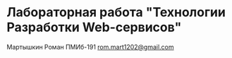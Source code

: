 #  Лабораторная работа "Технологии Разработки Web-сервисов"
Мартышкин Роман ПМИб-191
rom.mart1202@gmail.com
